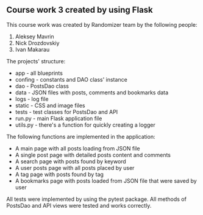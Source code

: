 ## Course work 3 created by using Flask
This course work was created by Randomizer team by the following people:

 1. Aleksey Mavrin
 2. Nick Drozdovskiy
 3. Ivan Makarau

The projects' structure:

 - app - all blueprints
 - confing - constants and DAO class' instance
 - dao - PostsDao class
 - data - JSON files with posts, comments and bookmarks data
 - logs - log file
 - static - CSS and image files
 - tests - test classes for PostsDao and API
 - run.py - main Flask application file
 - utils.py - there's a function for quickly creating a logger
 
 The following functions are implemented in the application:
 -  A main page with all posts loading from JSON file
 -  A single post page with detailed posts content and comments
 -  A search page with posts found by keyword
 -  A user posts page with all posts placed by user
 -  A tag page with posts found by tag
 -  A bookmarks page with posts loaded from JSON file that were saved by user
 
 All tests were implemented by using the pytest package. All methods of PostsDao and API views were tested and works correctly.
 
 
